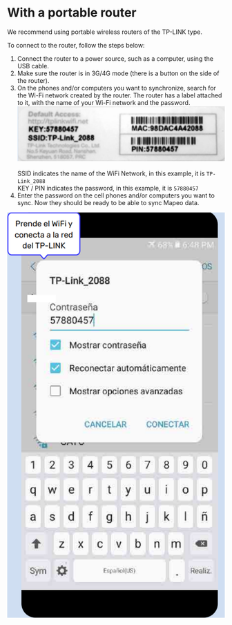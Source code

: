 # With a portable router

We recommend using portable wireless routers of the TP-LINK type.&#x20;

To connect to the router, follow the steps below:&#x20;

1. Connect the router to a power source, such as a computer, using the USB cable.&#x20;
2. Make sure the router is in 3G/4G mode (there is a button on the side of the router).&#x20;
3. On the phones and/or computers you want to synchronize, search for the Wi-Fi network created by the router. The router has a label attached to it, with the name of your Wi-Fi network and the password. \
   ![](<../../../../.gitbook/assets/image (2).png>)\
   \
   SSID indicates the name of the WiFi Network, in this example, it is `TP-Link_2088` \
   KEY / PIN indicates the password, in this example, it is `57880457`&#x20;
4. Enter the password on the cell phones and/or computers you want to sync. Now they should be ready to be able to sync Mapeo data.

![](<../../../../.gitbook/assets/image (9).png>)
